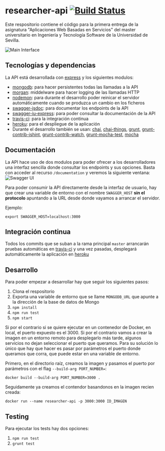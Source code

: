 # researcher-api [![Build Status](https://travis-ci.org/Javirln/researcher-api.svg?branch=master)](https://travis-ci.org/Javirln/researcher-api)

Este respositorio contiene el código para la primera entrega de la asignatura "Aplicaciones Web Basadas en Servicios" del master universitario en
Ingeniería y Tecnología Software de la Universidad de Sevilla.

![Main Interface](https://image.ibb.co/bNBgQa/Screen_Shot_2017_03_16_at_16_39_34.png)


## Tecnologías y dependencias

La API está desarrollada con [express](https://expressjs.com) y los siguientes modulos:

- [mongodb](https://www.mongodb.com/): para hacer persistentes todas las llamadas a la API
- [morgan](https://github.com/expressjs/morgan): middelware para hacer logging de las llamadas HTTP
- [nodemon](https://github.com/remy/nodemon): para durante el desarrollo poder reinicar el servidor automáticamente cuando se produzca un cambio en los ficheros
- [swagger-jsdoc](https://github.com/Surnet/swagger-jsdoc): para documentar los endpoints de la API
- [swagger-iu-express](https://github.com/scottie1984/swagger-ui-express): para poder consultar la documentación de la API
- [travis-ci](https://travis-ci.org): para la integración continua
- [heroku](https://heroku.com): para el despliegue de la aplicación
- Durante el desarrollo también se usan: [chai](http://chaijs.com/), 
  [chai-things](https://github.com/chaijs/chai-things), [grunt](https://gruntjs.com/), 
  [grunt-contrib-jshint](https://github.com/gruntjs/grunt-contrib-jshint), 
  [grunt-contrib-watch](https://github.com/gruntjs/grunt-contrib-watch),
  [grunt-mocha-test](https://github.com/pghalliday/grunt-mocha-test),
  [mocha](https://mochajs.org/)

## Documentación

La API hace uso de dos modulos para poder ofrecer a los desarrolladores una interfaz sencilla donde consultar los endpoints y sus opciones.
Basta con acceder al recurso `/documentation` y veremos la siguiente ventana:
![Swagger UI](https://image.ibb.co/fTeF0a/Screen_Shot_2017_03_16_at_11_48_00.png)

Para poder consumir la API directamente desde la interfaz de usuario, hay que crear una variable de entorno 
con el nombre `SWAGGER_HOST` **sin el protocolo** apuntando a la URL desde donde vayamos a arrancar el servidor. 

Ejemplo:
```
export SWAGGER_HOST=localhost:3000
```
## Integración continua

Todos los commits que se suban a la rama principal `master` arrancarán pruebas automáticas en [travis-ci](https://travis-ci.org)
y una vez pasadas, desplegará automáticamente la aplicación en [heroku](https://researcher-api.herokuapp.com/)
## Desarrollo

Para poder empezar a desarrollar hay que seguir los siguientes pasos:
1. Clona el respositorio
2. Exporta una variable de entorno que se llame `MONGODB_URL` que apunte a la dirección de la base de datos de Mongo
3. `npm install`
4. `npm run test`
5. `npm start`

Si por el contrario si se quiere ejecutar en un contenedor de Docker, en local, el puerto expuesto es el 3000. Si por el contrario vamos a crear la imagen en un entorno remoto para desplegarlo más tarde, algunos servicios no dejan seleccionar el puerto que queramos. Para su solución lo único que hay que hacer es pasar por parámetros el puerto donde queramos que corra, que puede estar en una variable de entorno. 

Primero, en el directorio raíz, creamos la imagen y pasamos el puerto por parámetros con el flag `--build-arg PORT_NUMBER=`:
```
docker build --build-arg PORT_NUMBER=3000 .
```
Seguidamente ya creamos el contendor basandonos en la imagen recien creada:
```
docker run --name researcher-api -p 3000:3000 ID_IMAGEN
```
## Testing

Para ejecutar los tests hay dos opciones:
1. `npm run test`
2. `grunt test`
